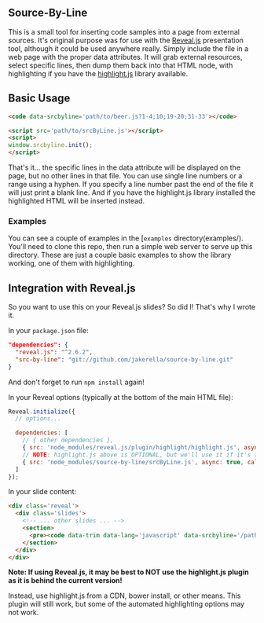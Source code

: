 Source-By-Line
----

This is a small tool for inserting code samples into a page from external sources. 
It's original purpose was for use with the [Reveal.js](https://github.com/hakimel/reveal.js/) 
presentation tool, although it could be used anywhere really. Simply include the 
file in a web page with the proper data attributes. It will grab external resources, 
select specific lines, then dump them back into that HTML node, with highlighting 
if you have the [highlight.js](http://highlightjs.org/) library available.


## Basic Usage

```html
<code data-srcbyline='path/to/beer.js?1-4;10;19-20;31-33'></code>

<script src='path/to/srcByLine.js'></script>
<script>
window.srcbyline.init();
</script>
```

That's it... the specific lines in the data attribute will be displayed on the page, 
but no other lines in that file. You can use single line numbers or a range using 
a hyphen. If you specify a line number past the end of the file it will just print 
a blank line. And if you have the highlight.js library installed the highlighted HTML 
will be inserted instead.

### Examples

You can see a couple of examples in the [`examples` directory(examples/). You'll need 
to clone this repo, then run a simple web server to serve up this directory. These are 
just a couple basic examples to show the library working, one of them with highlighting.

## Integration with Reveal.js

So you want to use this on your Reveal.js slides? So did I! That's why I wrote it.

In your `package.json` file:

```json
"dependencies": {
  "reveal.js": "^2.6.2",
  "src-by-line": "git://github.com/jakerella/source-by-line.git"
}
```
And don't forget to run `npm install` again!

In your Reveal options (typically at the bottom of the main HTML file):

```js
Reveal.initialize({
  // options...

  dependencies: [
    // { other dependencies },
    { src: 'node_modules/reveal.js/plugin/highlight/highlight.js', async: true, callback: function() { hljs.initHighlightingOnLoad(); } },
    // NOTE: highlight.js above is OPTIONAL, but we'll use it if it's there
    { src: 'node_modules/source-by-line/srcByLine.js', async: true, callback: function() { window.srcbyline.init(); } }
  ]
});
```

In your slide content:

```html
<div class='reveal'>
  <div class='slides'>
    <!-- ... other slides ... -->
    <section>
      <pre><code data-trim data-lang='javascript' data-srcbyline='/path/to/beer.js?1-4;10;19-20;31-33'></code></pre>
    </section>
  </div>
</div>
```

**Note: If using Reveal.js, it may be best to NOT use the highlight.js plugin as it is behind the current version!**

Instead, use highlight.js from a CDN, bower install, or other means. This plugin will still work, but some of the automated highlighting options may not work.
